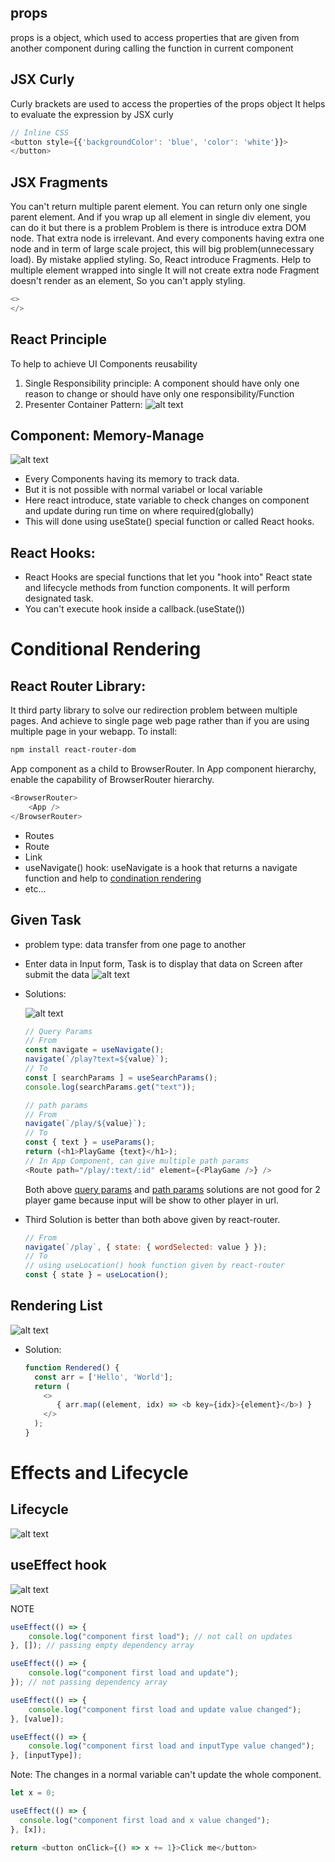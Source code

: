 ## props
props is a object, which used to access properties that are given from another component during calling the function in current component
## JSX Curly 
Curly brackets are used to access the properties of the props object
It helps to evaluate the expression by JSX curly
``` JavaScript
// Inline CSS
<button style={{'backgroundColor': 'blue', 'color': 'white'}}>
</button>
```

## JSX Fragments
You can't return multiple parent element. You can return only one single parent element.
And if you wrap up all element in single div element, you can do it but there is a problem
Problem is there is introduce extra DOM node. That extra node is irrelevant.
And every components having extra one node and in term of large scale project, this will big problem(unnecessary load). By mistake applied styling.
So, React introduce Fragments.
Help to multiple element wrapped into single
It will not create extra node
Fragment doesn't render as an element, So you can't apply styling.
``` JavaScript
<> 
</>
```

## React Principle
To help to achieve UI Components reusability 
1. Single Responsibility principle: A component should have only one reason to change or should have only one responsibility/Function
2. Presenter Container Pattern: 
![alt text](./Images/image.png)

## Component: Memory-Manage
![alt text](./Images/image-1.png)

* Every Components having its memory to track data.
* But it is not possible with normal variabel or local variable
* Here react introduce, state variable to check changes on component and update during run time on where required(globally)
* This will done using useState() special function or called React hooks.

## React Hooks:
* React Hooks are special functions that let you "hook into" React state and lifecycle methods from function components. It will perform designated task.
* You can't execute hook inside a callback.(useState())

# Conditional Rendering
## React Router Library:
It third party library to solve our redirection problem between multiple pages.
And achieve to single page web page rather than if you are using multiple page in your webapp.
To install:
``` bash
npm install react-router-dom
```
App component as a child to BrowserRouter.
In App component hierarchy, enable the capability of BrowserRouter hierarchy.
``` JavaScript
<BrowserRouter>
    <App />
</BrowserRouter>
```
* Routes
* Route
* Link
* useNavigate() hook: useNavigate is a hook that returns a navigate function and help to <u>condination rendering</u>
* etc...

## Given Task
* problem type: data transfer from one page to another
* Enter data in Input form, Task is to display that data on Screen after submit the data
  ![alt text](./Images/image2.png)
* Solutions:

  ![alt text](./Images/image3.png)
  ``` JavaScript
  // Query Params
  // From
  const navigate = useNavigate();
  navigate(`/play?text=${value}`);
  // To
  const [ searchParams ] = useSearchParams();
  console.log(searchParams.get("text"));
  ```
  ``` JavaScript
  // path params
  // From
  navigate(`/play/${value}`);
  // To
  const { text } = useParams();
  return (<h1>PlayGame {text}</h1>);
  // In App Component, can give multiple path params
  <Route path="/play/:text/:id" element={<PlayGame />} />
  ```
  Both above <u>query params</u> and <u>path params</u> solutions are not good for 2 player game because input will be show to other player in url.

* Third Solution is better than both above given by react-router.
  ``` JavaScript
  // From
  navigate(`/play`, { state: { wordSelected: value } });
  // To
  // using useLocation() hook function given by react-router
  const { state } = useLocation();
  ```

## Rendering List

 ![alt text](./Images/image4.png)
* Solution:
  ```JavaScript
  function Rendered() {
    const arr = ['Hello', 'World'];
    return (
      <>
         { arr.map((element, idx) => <b key={idx}>{element}</b>) }
      </>
    );
  }
  ```

# Effects and Lifecycle
## Lifecycle
![alt text](./Images/image5.png)

## useEffect hook
![alt text](./Images/image6.png)

NOTE

``` JavaScript
useEffect(() => {
    console.log("component first load"); // not call on updates
}, []); // passing empty dependency array

useEffect(() => {
    console.log("component first load and update");
}); // not passing dependency array

useEffect(() => {
    console.log("component first load and update value changed");
}, [value]);

useEffect(() => {
    console.log("component first load and inputType value changed");
}, [inputType]);
```

Note: The changes in a normal variable can't update the whole component.
``` JavaScript
let x = 0; 

useEffect(() => {
  console.log("component first load and x value changed");
}, [x]);

return <button onClick={() => x += 1}>Click me</button>
```